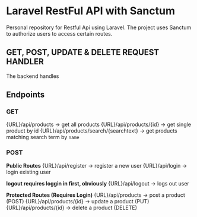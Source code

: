 # Laravel RestFul API with Sanctum

Personal repository for Restful Api using Laravel. The project uses Sanctum to authorize users to access certain routes.

## GET, POST, UPDATE & DELETE REQUEST HANDLER
The backend handles 


## Endpoints

### GET
{URL}/api/products -> get all products
{URL}/api/products/{id} -> get single product by id
{URL}/api/products/search/{searchtext}      -> get products matching search term by `name`

### POST
__Public Routes__
{URL}/api/register  ->  register a new user
{URL}/api/login     ->  login existing user

__logout requires loggin in first, obviously__
{URL}/api/logout    -> logs out user

__Protected Routes (Requires Login)__
{URL}/api/products          -> post a product (POST)
{URL}/api/products/{id}     -> update a product (PUT)
{URL}/api/products/{id}     -> delete a product (DELETE)